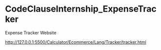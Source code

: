 # CodeClauseInternship_ExpenseTracker
Expense Tracker Website

http://127.0.0.1:5500/Calculator/Ecommerce/Lang/Tracker/tracker.html

